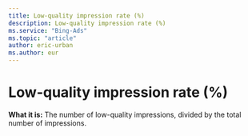 ```yaml
---
title: Low-quality impression rate (%)
description: Low-quality impression rate (%)
ms.service: "Bing-Ads"
ms.topic: "article"
author: eric-urban
ms.author: eur
---
```


# Low-quality impression rate (%)

**What it is:**    The number of low-quality impressions, divided by the total number of impressions.


